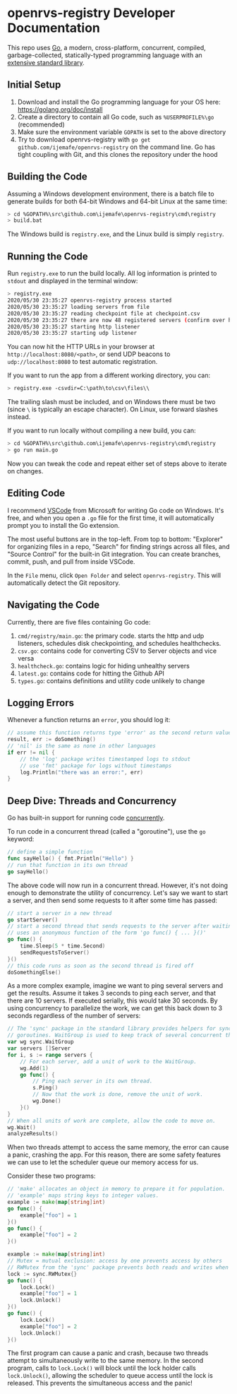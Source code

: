 # openrvs-registry Developer Documentation

This repo uses [Go](https://golang.org/), a modern, cross-platform, concurrent, compiled, garbage-collected, statically-typed programming language with an [extensive standard library](https://golang.org/pkg/#stdlib).

## Initial Setup

1. Download and install the Go programming language for your OS here: https://golang.org/doc/install
1. Create a directory to contain all Go code, such as `%USERPROFILE%\go` (recommended)
1. Make sure the environment variable `GOPATH` is set to the above directory
1. Try to download openrvs-registry with `go get github.com/ijemafe/openrvs-registry` on the command line. Go has tight coupling with Git, and this clones the repository under the hood

## Building the Code

Assuming a Windows development environment, there is a batch file to generate builds for both 64-bit Windows and 64-bit Linux at the same time:

```bash
> cd %GOPATH%\src\github.com\ijemafe\openrvs-registry\cmd\registry
> build.bat
```

The Windows build is `registry.exe`, and the Linux build is simply `registry`.

## Running the Code

Run `registry.exe` to run the build locally. All log information is printed to `stdout` and displayed in the terminal window:

```bash
> registry.exe
2020/05/30 23:35:27 openrvs-registry process started
2020/05/30 23:35:27 loading servers from file
2020/05/30 23:35:27 reading checkpoint file at checkpoint.csv
2020/05/30 23:35:27 there are now 48 registered servers (confirm over http)
2020/05/30 23:35:27 starting http listener
2020/05/30 23:35:27 starting udp listener
```

You can now hit the HTTP URLs in your browser at `http://localhost:8080/<path>`,
or send UDP beacons to `udp://localhost:8080` to test automatic registration.

If you want to run the app from a different working directory, you can:

```bash
> registry.exe -csvdir=C:\path\to\csv\files\\
```

The trailing slash must be included, and on Windows there must be two (since `\` is typically an escape character). On Linux, use forward slashes instead.

If you want to run locally without compiling a new build, you can:

```bash
> cd %GOPATH%\src\github.com\ijemafe\openrvs-registry\cmd\registry
> go run main.go
```

Now you can tweak the code and repeat either set of steps above to iterate on changes.

## Editing Code

I recommend [VSCode](https://code.visualstudio.com/) from Microsoft for writing Go code on Windows. It's free, and when you open a `.go` file for the first time, it will automatically prompt you to install the Go extension.

The most useful buttons are in the top-left. From top to bottom: "Explorer" for organizing files in a repo, "Search" for finding strings across all files, and "Source Control" for the built-in Git integration. You can create branches, commit, push, and pull from inside VSCode.

In the `File` menu, click `Open Folder` and select `openrvs-registry`. This will automatically detect the Git repository.

## Navigating the Code

Currently, there are five files containing Go code:

1. `cmd/registry/main.go`: the primary code. starts the http and udp listeners,
	schedules disk checkpointing, and schedules healthchecks.
1. `csv.go`: contains code for converting CSV to Server objects and vice versa
1. `healthcheck.go`: contains logic for hiding unhealthy servers
1. `latest.go`: contains code for hitting the Github API
1. `types.go`: contains definitions and utility code unlikely to change

## Logging Errors

Whenever a function returns an `error`, you should log it:

```go
// assume this function returns type 'error' as the second return value
result, err := doSomething()
// 'nil' is the same as none in other languages
if err != nil {
	// the 'log' package writes timestamped logs to stdout
	// use 'fmt' package for logs without timestamps
	log.Println("there was an error:", err)
}
```

## Deep Dive: Threads and Concurrency

Go has built-in support for running code [concurrently](https://en.wikipedia.org/wiki/Concurrency_\(computer_science\)).

To run code in a concurrent thread (called a "goroutine"), use the `go` keyword:

```go
// define a simple function
func sayHello() { fmt.Println("Hello") }
// run that function in its own thread
go sayHello()
```

The above code will now run in a concurrent thread. However, it's not doing
enough to demonstrate the utility of concurrency. Let's say we want to start a
server, and then send some requests to it after some time has passed:

```go
// start a server in a new thread
go startServer()
// start a second thread that sends requests to the server after waiting
// uses an anonymous function of the form 'go func() { ... }()'
go func() {
	time.Sleep(5 * time.Second)
	sendRequestsToServer()
}()
// this code runs as soon as the second thread is fired off
doSomethingElse()
```

As a more complex example, imagine we want to ping several servers and get the
results. Assume it takes 3 seconds to ping each server, and that there are 10
servers. If executed serially, this would take 30 seconds. By using concurrency
to parallelize the work, we can get this back down to 3 seconds regardless of
the number of servers:

```go
// The 'sync' package in the standard library provides helpers for synchronizing
// goroutines. WaitGroup is used to keep track of several concurrent threads.
var wg sync.WaitGroup
var servers []Server
for i, s := range servers {
	// For each server, add a unit of work to the WaitGroup.
	wg.Add(1)
	go func() {
		// Ping each server in its own thread.
		s.Ping()
		// Now that the work is done, remove the unit of work.
		wg.Done()
	}()
}
// When all units of work are complete, allow the code to move on.
wg.Wait()
analyzeResults()
```

When two threads attempt to access the same memory, the error can cause a panic,
crashing the app. For this reason, there are some safety features we can use to
let the scheduler queue our memory access for us.

Consider these two programs:

```go
// 'make' allocates an object in memory to prepare it for population.
// 'example' maps string keys to integer values.
example := make(map[string]int)
go func() {
	example["foo"] = 1
}()
go func() {
	example["foo"] = 2
}()
```

```go
example := make(map[string]int)
// Mutex = mutual exclusion: access by one prevents access by others
// RWMutex from the 'sync' package prevents both reads and writes when locked.
lock := sync.RWMutex{}
go func() {
	lock.Lock()
	example["foo"] = 1
	lock.Unlock()
}()
go func() {
	lock.Lock()
	example["foo"] = 2
	lock.Unlock()
}()
```

The first program can cause a panic and crash, because two threads attempt to
simultaneously write to the same memory. In the second program, calls to
`lock.Lock()` will block until the lock holder calls `lock.Unlock()`, allowing
the scheduler to queue access until the lock is released. This prevents the
simultaneous access and the panic!
